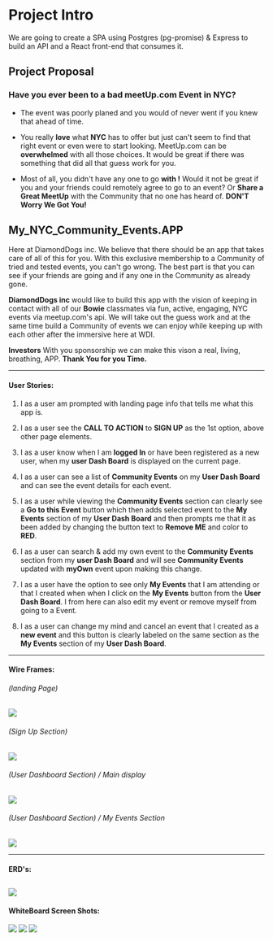 # Project Intro
We are going to create a SPA using Postgres (pg-promise) & Express to build an API and a React front-end that consumes it.


## Project Proposal

### Have you ever been to a bad meetUp.com Event in NYC?

* The event was poorly planed and you would of never went if you knew that ahead of time.

* You really **love** what **NYC** has to offer but just can't seem to find that right event or even were to start looking. MeetUp.com can be **overwhelmed** with all those choices. It would be great if there was something that did all that guess work for you.

* Most of all, you didn't have any one to go **with !** Would it not be great if you and your friends could remotely agree to go to an event? Or **Share a Great MeetUp** with the Community that no one has heard of.    **DON'T Worry We Got You!**
## My_NYC_Community_Events.APP
Here at DiamondDogs inc. We believe that there should be an app that takes care of all of this for you. With this exclusive membership to a Community of tried and tested events, you can't go wrong. The best part is that you can see if your friends are going and if any one in the Community as already gone.

**DiamondDogs inc** would like to build this app with the vision of keeping in contact with all of our **Bowie** classmates via fun, active, engaging, NYC events via meetup.com's api. We will take out the guess work and at the same time build a Community of events we can enjoy while keeping up with each other after the immersive here at WDI.

**Investors** With you sponsorship we can make this vison a real, living, breathing, APP. **Thank You for you Time.** 


---
#### User Stories:

1. I as a user am prompted with landing page info that tells me what this app is.

2. I as a user see the **CALL TO ACTION** to **SIGN UP** as the 1st option, above other page elements.

3. I as a user know when I am **logged In** or have been registered as a new user, when my **user Dash Board** is displayed on the current page.

4. I as a user can see a list of **Community Events** on my **User Dash Board** and can see the event details for each event.

5. I as a user while viewing the **Community Events** section can clearly see a **Go to this Event** button which then adds selected event to the **My Events** section of my **User Dash Board** and then prompts me that it as been added by changing the button text to **Remove ME** and color to **RED**.

6. I as a user can search & add my own event to the **Community Events** section from my **user Dash Board** and will see **Community Events** updated with **myOwn** event upon making this change.

7. I as a user have the option to see only **My Events** that I am attending or that I created when when I click on the **My Events** button from the  **User Dash Board**. I from here can also edit my event or remove myself from going to a Event.

8. I as a user can change my mind and cancel an event that I created as a **new event** and this button is clearly labeled on the same section as the **My Events** section of my **User Dash Board**.

---

#### Wire Frames:
###### (landing Page)
![](./readMe_images/Project-3-Wireframes_1of4.jpg)
###### (Sign Up Section)
![](./readMe_images/Project-3-Wireframes_2of4.jpg)
###### (User Dashboard Section) / Main display
![](./readMe_images/Project-3-Wireframes_3of4.jpg)
###### (User Dashboard Section) / My Events Section
![](./readMe_images/Project-3-Wireframes_4of4.jpg)

---

#### ERD's:
![](./readMe_images/Event_Community_ERD.png)
---
#### WhiteBoard Screen Shots:
![](./readMe_images/1of3-whiteBoard.jpg)
![](./readMe_images/2of3-whiteBoard.jpg)
![](./readMe_images/3of3-whiteBoard.jpg)

